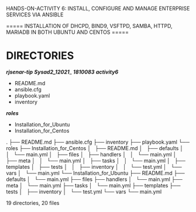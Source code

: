 HANDS-ON-ACTIVITY 6: INSTALL, CONFIGURE AND MANAGE ENTERPRISE SERVICES VIA ANSIBLE

===== INSTALLATION OF DHCPD, BIND9, VSFTPD, SAMBA, HTTPD, MARIADB IN BOTH UBUNTU AND CENTOS =====

# DIRECTORIES

___rjsenar-tip___
___Sysad2_12021____
___1810083___
___activity6___
* README.md
* ansible.cfg
* playbook.yaml
* inventory

___roles___
* Installation_for_Ubuntu
* Installation_for_Centos

.
├── README.md
├── ansible.cfg
├── inventory
├── playbook.yaml
└── roles
    ├── Installation_for_Centos
    │   ├── README.md
    │   ├── defaults
    │   │   └── main.yml
    │   ├── files
    │   ├── handlers
    │   │   └── main.yml
    │   ├── meta
    │   │   └── main.yml
    │   ├── tasks
    │   │   └── main.yml
    │   ├── templates
    │   ├── tests
    │   │   ├── inventory
    │   │   └── test.yml
    │   └── vars
    │       └── main.yml
    └── Installation_for_Ubuntu
        ├── README.md
        ├── defaults
        │   └── main.yml
        ├── files
        ├── handlers
        │   └── main.yml
        ├── meta
        │   └── main.yml
        ├── tasks
        │   └── main.yml
        ├── templates
        ├── tests
        │   ├── inventory
        │   └── test.yml
        └── vars
            └── main.yml

19 directories, 20 files
